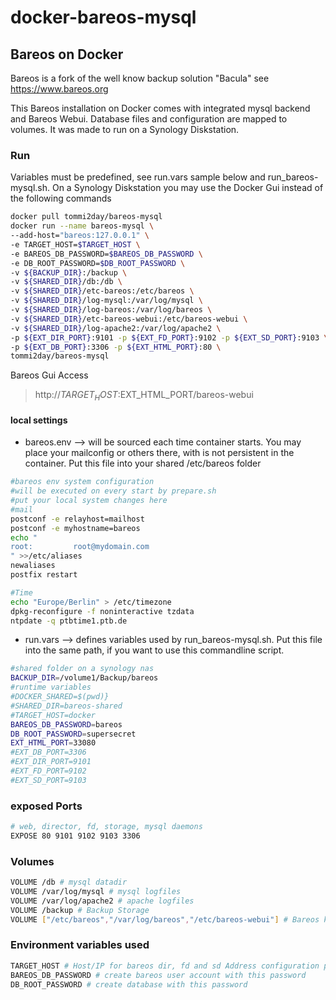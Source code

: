 # docker-bareos-mysql
## Bareos on Docker 

Bareos is a fork of the well know backup solution "Bacula"
see https://www.bareos.org

This Bareos installation on Docker comes with integrated mysql backend and Bareos Webui.
Database files and configuration are mapped to volumes. It was made to run on a Synology
Diskstation.

### Run 
Variables must be predefined, see run.vars sample  below and run_bareos-mysql.sh. 
On a Synology Diskstation you may use the Docker Gui instead of the following commands
```sh
docker pull tommi2day/bareos-mysql
docker run --name bareos-mysql \
--add-host="bareos:127.0.0.1" \
-e TARGET_HOST=$TARGET_HOST \
-e BAREOS_DB_PASSWORD=$BAREOS_DB_PASSWORD \
-e DB_ROOT_PASSWORD=$DB_ROOT_PASSWORD \
-v ${BACKUP_DIR}:/backup \
-v ${SHARED_DIR}/db:/db \
-v ${SHARED_DIR}/etc-bareos:/etc/bareos \
-v ${SHARED_DIR}/log-mysql:/var/log/mysql \
-v ${SHARED_DIR}/log-bareos:/var/log/bareos \
-v ${SHARED_DIR}/etc-bareos-webui:/etc/bareos-webui \
-v ${SHARED_DIR}/log-apache2:/var/log/apache2 \
-p ${EXT_DIR_PORT}:9101 -p ${EXT_FD_PORT}:9102 -p ${EXT_SD_PORT}:9103 \
-p ${EXT_DB_PORT}:3306 -p ${EXT_HTML_PORT}:80 \
tommi2day/bareos-mysql
```
Bareos Gui Access
>http://$TARGET_HOST:$EXT_HTML_PORT/bareos-webui

#### local settings
* bareos.env --> will be sourced each time container starts. 
You may place your mailconfig or others there, with is not persistent in the container. Put this file into your shared /etc/bareos folder

```sh
#bareos env system configuration
#will be executed on every start by prepare.sh
#put your local system changes here
#mail
postconf -e relayhost=mailhost
postconf -e myhostname=bareos
echo "
root:         root@mydomain.com
" >>/etc/aliases
newaliases
postfix restart

#Time
echo "Europe/Berlin" > /etc/timezone
dpkg-reconfigure -f noninteractive tzdata
ntpdate -q ptbtime1.ptb.de
```

* run.vars --> defines variables used by run_bareos-mysql.sh. Put this file into the same path, 
if you want to use this commandline script.
```sh
#shared folder on a synology nas
BACKUP_DIR=/volume1/Backup/bareos
#runtime variables
#DOCKER_SHARED=$(pwd)}
#SHARED_DIR=bareos-shared
#TARGET_HOST=docker
BAREOS_DB_PASSWORD=bareos
DB_ROOT_PASSWORD=supersecret
EXT_HTML_PORT=33080
#EXT_DB_PORT=3306
#EXT_DIR_PORT=9101
#EXT_FD_PORT=9102
#EXT_SD_PORT=9103
```
### exposed Ports
```sh
# web, director, fd, storage, mysql daemons 
EXPOSE 80 9101 9102 9103 3306
```
### Volumes
```sh
VOLUME /db # mysql datadir
VOLUME /var/log/mysql # mysql logfiles
VOLUME /var/log/apache2 # apache logfiles
VOLUME /backup # Backup Storage
VOLUME ["/etc/bareos","/var/log/bareos","/etc/bareos-webui"] # Bareos konfiguration
```
### Environment variables used
```sh
TARGET_HOST # Host/IP for bareos dir, fd and sd Address configuration parameter  
BAREOS_DB_PASSWORD # create bareos user account with this password
DB_ROOT_PASSWORD # create database with this password 
```
